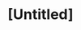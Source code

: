 ---
pid: FS374
title: "[Untitled]"
location_transcription: 
zipcode: '19132'
outside_phl: 
neighborhood: Strawberry Mansion
age: '5'
age_range: "<6"
instagram: 
image_file_name: FS_374.jpg
proposal_transcription: 
topic: Unknown
topic_summary: '0'
type: Other No Form
keywords_other: doodle
credit: Jullim
image_labels: 
twitter: 
facebook: 
permalink: "/monuments/fs374/"
layout: item-page
---